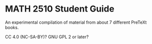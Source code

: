 # MATH 2510 Student Guide

An experimental compilation of material from about 7 different PreTeXt books.

CC 4.0 (NC-SA-BY)? GNU GPL 2 or later?

